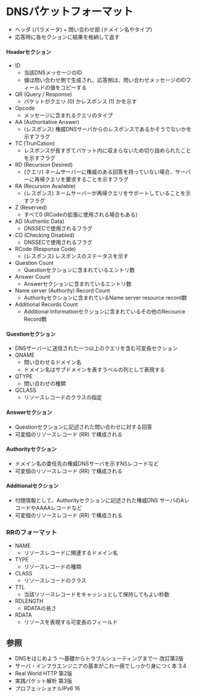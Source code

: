 # DNSパケットフォーマット
- ヘッダ (パラメータ) + 問い合わせ部 (ドメイン名やタイプ)
- 応答時に各セクションに結果を格納して返す

#### Headerセクション
- ID
  - 当該DNSメッセージのID
  - 値は問い合わせ側で生成され、応答側は、問い合わせメッセージのIDフィールドの値をコピーする
- QR (Query / Response)
  - パケットがクエリ (0) かレスポンス (1) かを示す
- Opcode
  - メッセージに含まれるクエリのタイプ
- AA (Authoritative Answer)
  - (レスポンス) 権威DNSサーバからのレスポンスであるかそうでないかを示すフラグ
- TC (TrunCation)
  - レスポンスが長すぎてパケット内に収まらないため切り詰められたことを示すフラグ
- RD (Recursion Desired)
  - (クエリ) ネームサーバーに権威のある回答を持っていない場合、サーバーに再帰クエリを要求することを示すフラグ
- RA (Recursion Available)
  - (レスポンス) ネームサーバーが再帰クエリをサポートしていることを示すフラグ
- Z (Reserved)
  - すべて0 (RCodeの拡張に使用される場合もある)
- AD (Authentic Data)
  - DNSSECで使用されるフラグ
- CD (Checking Disabled)
  - DNSSECで使用されるフラグ
- RCode (Response Code)
  - (レスポンス) レスポンスのステータスを示す
- Question Count
  - Questionセクションに含まれているエントリ数
- Answer Count
  - Answerセクションに含まれているエントリ数
- Name server (Authority) Record Count
  - Authorityセクションに含まれているName server resource record数
- Additional Records Count
  - Additional Informationセクションに含まれているその他のRecource Record数

#### Questionセクション
- DNSサーバーに送信された一つ以上のクエリを含む可変長セクション
- QNAME
  - 問い合わせるドメイン名
  - ドメイン名はサブドメインを表すラベルの列として表現する
- QTYPE
  - 問い合わせの種類
- QCLASS
  - リソースレコードのクラスの指定

#### Answerセクション
- Questionセクションに記述された問い合わせに対する回答
- 可変個のリソースレコード (RR) で構成される

#### Authorityセクション
- ドメイン名の委任先の権威DNSサーバを示すNSレコードなど
- 可変個のリソースレコード (RR) で構成される

#### Additionalセクション
- 付随情報として、Authorityセクションに記述された権威DNS サーバのAレコードやAAAAレコードなど
- 可変個のリソースレコード (RR) で構成される

### RRのフォーマット
- NAME
  - リソースレコードに関連するドメイン名
- TYPE
  - リソースレコードの種類
- CLASS
  - リソースレコードのクラス
- TTL
  - 当該リソースレコードをキャッシュとして保持してもよい秒数
- RDLENGTH
  - RDATAの長さ
- RDATA
  - リソースを表現する可変長のフィールド

## 参照
- DNSをはじめよう ～基礎からトラブルシューティングまで～ 改訂第2版
- サーバ・インフラエンジニアの基本がこれ一冊でしっかり身につく本 3.4
- Real World HTTP 第2版
- 実践パケット解析 第3版
- プロフェッショナルIPv6 16
